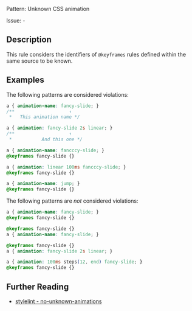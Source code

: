 Pattern: Unknown CSS animation

Issue: -

## Description

This rule considers the identifiers of `@keyframes` rules defined within the same source to be known.

## Examples

The following patterns are considered violations:

```css
a { animation-name: fancy-slide; }
/**                    ↑
 *   This animation name */

a { animation: fancy-slide 2s linear; }
/**                    ↑
 *           And this one */
```

```css
a { animation-name: fancccy-slide; }
@keyframes fancy-slide {}
```

```css
a { animation: linear 100ms fancccy-slide; }
@keyframes fancy-slide {}
```

```css
a { animation-name: jump; }
@keyframes fancy-slide {}
```

The following patterns are *not* considered violations:

```css
a { animation-name: fancy-slide; }
@keyframes fancy-slide {}
```

```css
@keyframes fancy-slide {}
a { animation-name: fancy-slide; }
```

```css
@keyframes fancy-slide {}
a { animation: fancy-slide 2s linear; }
```

```css
a { animation: 100ms steps(12, end) fancy-slide; }
@keyframes fancy-slide {}
```

## Further Reading

* [stylelint - no-unknown-animations](https://stylelint.io/user-guide/rules/no-unknown-animations)